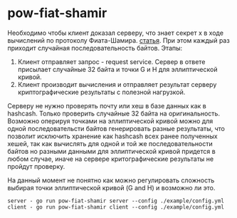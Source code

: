 # pow-fiat-shamir

Необходимо чтобы клиент доказал серверу, что знает секрет x в ходе вычислений по протоколу Фиата-Шамира.
[статья](https://asecuritysite.com/golang/go_fiat2). При этом каждый раз приходит случайная последовательность байтов.
Этапы: 
1. Клиент отправляет запрос - request service. Сервер в ответе присылает случайные 32 байта и точки G и H для эллиптической кривой.
2. Клиент производит вычисления и отправляет результат серверу криптографические результаты с полезной нагрузкой.

Серверу не нужно проверять почту или хеш в базе данных как в hashcash. Только проверить случайные 32 байта на оригинальность.
Возможно оперируя точками на эллиптической кривой можно для одной последовательсти байтов генерировать разные результаты, что
позволит исключить хранение как hashcash всех ранее полученных хешей, так как вычислять для одной и той же последовательности байтов
но разными данными для эллиптической кривой придется в любом случае, иначе на сервере критографические результаты не пройдут проверку.

На данный момент не понятно как можно регулировать сложность выбирая точки эллиптической кривой (G and H) и возможно ли это.

```
server - go run pow-fiat-shamir server --config ./example/config.yml
client - go run pow-fiat-shamir client --config ./example/config.yml
```